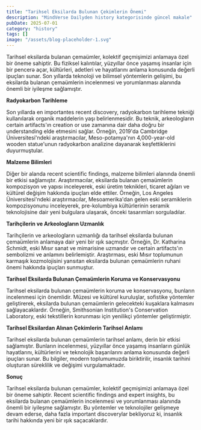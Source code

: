 ```yaml
---
title: "Tarihsel Eksilarda Bulunan Çekimlerin Önemi"
description: "MindVerse Dailyden history kategorisinde güncel makale"
pubDate: 2025-07-01
category: "history"
tags: []
image: "/assets/blog-placeholder-1.svg"
---
```


Tarihsel eksilarda bulanan çemaümler, kolektif geçmişimizi anlamaya özel bir öneme sahiptir. Bu fiziksel kalıntılar, yüzyıllar önce yaşamış insanlar için bir pencerə açar, kültürleri, adetleri ve hayatlarını anlama konusunda değerli ipuçları sunar. Son yıllarda teknoloji ve bilimsel yöntemlerin gelişimi, bu eksilarda bulanan çemaümlerin incelenmesi ve yorumlanması alanında önemli bir iyileşme sağlamıştır.

**Radyokarbon Tarihleme**

Son yıllarda en importantes recent discovery, radyokarbon tarihleme tekniği kullanılarak organik maddelerin yaşı belirlenmesidir. Bu teknik, arkeologların certain artifacts'ın creation or use zamanına dair daha doğru bir understanding elde etmesini sağlar. Örneğin, 2019'da Cambridge Üniversitesi'ndeki araştırmacılar, Meso-potamya'nın 4,000-year-old wooden statue'unun radyokarbon analizine dayanarak keşfettiklerini duyurmuştular.

**Malzeme Bilimleri**

Diğer bir alanda recent scientific findings, malzeme bilimleri alanında önemli bir etkisi sağlamıştır. Araştırmacılar, eksilarda bulanan çemaümlerin kompozisyon ve yapısı inceleyerek, eski üretim teknikleri, ticaret ağıları ve kültürel değişim hakkında ipuçları elde ettiler. Örneğin, Los Angeles Üniversitesi'ndeki araştırmacılar, Mesoamerika'dan gelen eski seramiklerin kompozisyonunu inceleyerek, pre-kolumbiya kültürlerinin seramik teknolojisine dair yeni bulgulara ulaşarak, önceki tasarımları sorguladılar.

**Tarihçilerin ve Arkeologların Uzmanlık**

Tarihçilerin ve arkeologların uzmanlığı da tarihsel eksilarda bulunan çemaümlerin anlamaya dair yeni bir ışık saçmıştır. Örneğin, Dr. Katharina Schmidt, eski Mısır sanat ve mimarisine uzmandır ve certain artifacts'ın sembolizmi ve anlamını belirlemiştir. Araştırması, eski Mısır toplumunun karmaşık kozmolojisini yansıtan eksilarda bulunan çemaümlerin ruhani önemi hakkında ipuçları sunmuştur.

**Tarihsel Eksilarda Bulunan Çemaümlerin Koruma ve Konservasyonu**

Tarihsel eksilarda bulunan çemaümlerin koruma ve konservasyonu, bunların incelenmesi için önemlidir. Müzesi ve kültürel kuruluşlar, sofistike yöntemler geliştirerek, eksilarda bulunan çemaümlerin gelecekteki kuşaklara kalmasını sağlayacaklardır. Örneğin, Smithsonian Institution's Conservation Laboratory, eski tekstillerin korunması için yenilikçi yöntemler geliştirmiştir.

**Tarihsel Eksilardan Alınan Çekimlerin Tarihsel Anlamı**

Tarihsel eksilarda bulunan çemaümlerin tarihsel anlamı, derin bir etkisi sağlamıştır. Bunların incelenmesi, yüzyıllar önce yaşamış insanların günlük hayatlarını, kültürlerini ve teknolojik başarılarını anlama konusunda değerli ipuçları sunar. Bu bilgiler, modern toplumumuzda biriktirilir, insanlık tarihini oluşturan süreklilik ve değişimi vurgulamaktadır.

**Sonuç**

Tarihsel eksilarda bulunan çemaümler, kolektif geçmişimizi anlamaya özel bir öneme sahiptir. Recent scientific findings and expert insights, bu eksilarda bulanan çemaümlerin incelenmesi ve yorumlanması alanında önemli bir iyileşme sağlamıştır. Bu yöntemler ve teknolojiler gelişmeye devam ederse, daha fazla important discoverylar bekliyoruz ki, insanlık tarihi hakkında yeni bir ışık saçacaklardır.